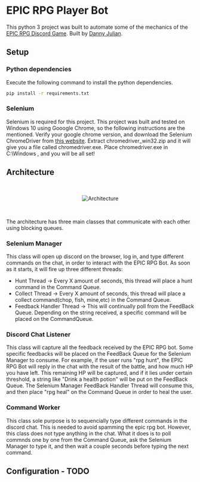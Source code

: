 # EPIC RPG Player Bot

This python 3 project was built to automate some of the mechanics of the [EPIC RPG Discord Game](https://top.gg/bot/555955826880413696). Built by [Danny Julian](https://github.com/DanielJulian).

## Setup

### Python dependencies
Execute the following command to install the python dependencies.

```bash
pip install -r requirements.txt 
```

### Selenium 
Selenium is required for this project. This project was built and tested on Windows 10 using Gooogle Chrome, so the following instructions are the mentioned.
Verify your google chrome version, and download the Selenium ChromeDriver from [this website](https://sites.google.com/a/chromium.org/chromedriver/downloads).
Extract chromedriver_win32.zip and it will give you a file called chromedriver.exe. 
Place chromedriver.exe in C:\Windows , and you will be all set!

## Architecture
<br/>
<p align="center">
  <img src="architecture.jpg" alt="Architecture">
</p>
<br/>

The architecture has three main classes that communicate with each other using blocking queues.

### Selenium Manager
This class will open up discord on the browser, log in, and type different commands on the chat, in order to interact with the EPIC RPG Bot.
As soon as it starts, it will fire up three different threads:
- Hunt Thread    -> Every X amount of seconds, this thread will place a hunt command in the Command Queue.
- Collect Thread -> Every X amount of seconds, this thread will place a collect command(chop, fish, mine,etc) in the Command Queue.
- Feedback Handler Thread -> This will continually poll from the FeedBack Queue. Depending on the string received, a specific command will be placed on the CommandQueue.

### Discord Chat Listener
This class will capture all the feedback received by the EPIC RPG bot. Some specific feedbacks will be placed on the FeedBack Queue for the Selenium Manager to consume. 
For example, if the user runs "rpg hunt", the EPIC RPG Bot will reply in the chat with the result of the battle, and how much HP you have left.
This remaining HP will be captured, and if it lies under certain threshold, a string like "Drink a health potion" will be put on the FeedBack Queue.
The Selenium Manager FeedBack Handler Thread will consume this, and then place "rpg heal" on the Command Queue in order to heal the user.

### Command Worker
This class sole purpose is to sequencially type different commands in the discord chat. This is needed to avoid spamming the epic rpg bot.
However, this class does not type anything in the chat. What it does is to poll commnds one by one from the Command Queue, ask the Selenium Manager to type it, 
and then wait a couple seconds before typing the next command.



## Configuration - TODO

